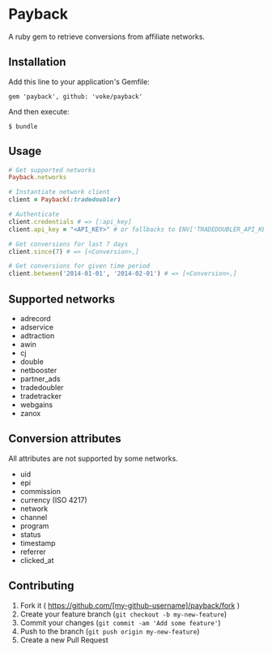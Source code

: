 # Payback

A ruby gem to retrieve conversions from affiliate networks.

## Installation

Add this line to your application's Gemfile:

    gem 'payback', github: 'voke/payback'

And then execute:

    $ bundle

## Usage

```ruby
# Get supported networks
Payback.networks

# Instantiate network client
client = Payback(:tradedoubler)

# Authenticate
client.credentials # => [:api_key]
client.api_key = "<API_KEY>" # or fallbacks to ENV['TRADEDOUBLER_API_KEY']

# Get conversions for last 7 days
client.since(7) # => [<Conversion>,]

# Get conversions for given time period
client.between('2014-01-01', '2014-02-01') # => [<Conversion>,]

```

## Supported networks
- adrecord
- adservice
- adtraction
- awin
- cj
- double
- netbooster
- partner_ads
- tradedoubler
- tradetracker
- webgains
- zanox

## Conversion attributes
All attributes are not supported by some networks.

- uid
- epi
- commission
- currency (ISO 4217)
- network
- channel
- program
- status
- timestamp
- referrer
- clicked_at

## Contributing

1. Fork it ( https://github.com/[my-github-username]/payback/fork )
2. Create your feature branch (`git checkout -b my-new-feature`)
3. Commit your changes (`git commit -am 'Add some feature'`)
4. Push to the branch (`git push origin my-new-feature`)
5. Create a new Pull Request
